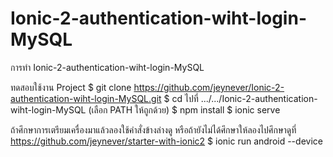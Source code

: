 # Ionic-2-authentication-wiht-login-MySQL
การทำ Ionic-2-authentication-wiht-login-MySQL

ทดสอบใช้งาน Project
$ git clone https://github.com/jeynever/Ionic-2-authentication-wiht-login-MySQL.git
$ cd ไปที่ .../.../Ionic-2-authentication-wiht-login-MySQL (เลือก PATH ให้ถูกด้วย)
$ npm install
$ ionic serve

ถ้าศึกษาการเตรียมเครื่องมาแล้วลองใช้คำสั่งข้างล่างดู หรือถ้ายังไม่ได้ศึกษาให้ลองไปศึกษาดูที่ https://github.com/jeynever/starter-with-ionic2 
$ ionic run android --device
